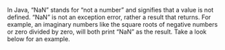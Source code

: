 In Java, “NaN” stands for “not a number” and signifies that a value is not defined. “NaN” is not an exception error, rather a result that returns. For example, an imaginary numbers like the square roots of negative numbers or zero divided by zero, will both print “NaN” as the result. Take a look below for an example.

